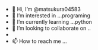 - 👋 Hi, I’m @matsukura04583
- 👀 I’m interested in ...programing
- 🌱 I’m currently learning ...python
- 💞️ I’m looking to collaborate on ..
- 
- 📫 How to reach me ...

<!---
matsukura04583/matsukura04583 is a ✨ special ✨ repository because its `README.md` (this file) appears on your GitHub profile.
You can click the Preview link to take a look at your changes.
--->
